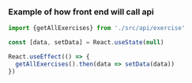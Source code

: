 ### Example of how front end will call api

```javascript
import {getAllExercises} from './src/api/exercise'

const [data, setData] = React.useState(null)

React.useEffect(() => {
  getAllExercises().then(data => setData(data))
})
```
